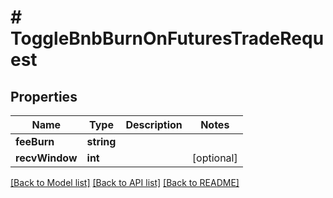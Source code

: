 # # ToggleBnbBurnOnFuturesTradeRequest

## Properties

Name | Type | Description | Notes
------------ | ------------- | ------------- | -------------
**feeBurn** | **string** |  |
**recvWindow** | **int** |  | [optional]

[[Back to Model list]](../../README.md#models) [[Back to API list]](../../README.md#endpoints) [[Back to README]](../../README.md)
